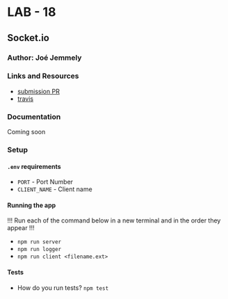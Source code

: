 # LAB - 18

## Socket.io

### Author: Joé Jemmely

### Links and Resources

- [submission PR](https://github.com/401-advanced-javascript-joejemmely/lab-18/pull/1)
- [travis](https://travis-ci.com/401-advanced-javascript-joejemmely/lab-18)

### Documentation

Coming soon

### Setup

#### `.env` requirements

- `PORT` - Port Number
- `CLIENT_NAME` - Client name

#### Running the app

!!! Run each of the command below in a new terminal and in the order they appear !!!

- `npm run server`
- `npm run logger`
- `npm run client <filename.ext>`

#### Tests

- How do you run tests? `npm test`
